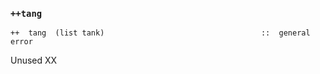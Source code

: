 ### `++tang`

    ++  tang  (list tank)                                   ::  general error

Unused XX


